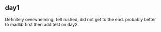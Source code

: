 ## day1

Definitely overwhelming, felt rushed, did not get to the end. probably better to madlib first then add test on day2.
